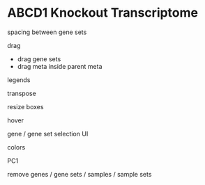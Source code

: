 # ABCD1 Knockout Transcriptome


spacing between gene sets

drag
- drag gene sets
- drag meta inside parent meta



legends


transpose


resize boxes


hover


gene / gene set selection UI


colors


PC1


remove genes / gene sets / samples / sample sets


